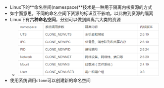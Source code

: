 - Linux下的**命名空间(namespace)**技术是一种用于隔离内核资源的方式
- 如字面意思，不同的命名空间下资源的标识互不影响，以此做到资源的隔离
- Linux下有**六种命名空间**，分别可以做到隔离六大类的资源
	- ![image.png](../assets/image_1694708856780_0.png)
- 使用系统调用``clone``可以创建新的命名空间